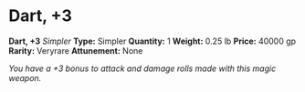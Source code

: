 # Dart, +3

**Dart, +3**
_Simpler_
**Type:** Simpler
**Quantity:** 1
**Weight:** 0.25 lb
**Price:** 40000 gp
**Rarity:** Veryrare
**Attunement:** None

*You have a +3 bonus to attack and damage rolls made with this magic weapon.*